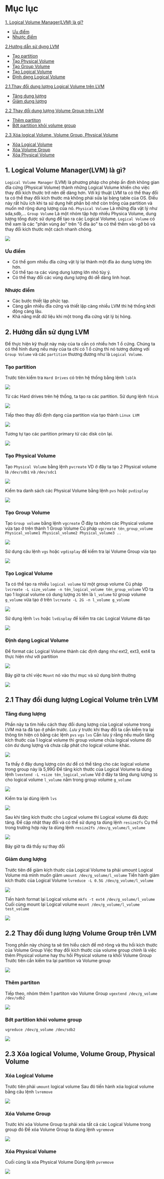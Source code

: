 # Mục lục

[1. Logical Volume Manager(LVM) là gì?](#khainiem)

- [Ưu điểm](#uudiem)
- [Nhược điểm](#nhuocdiem)

[2.Hướng dẫn sử dụng LVM](#huongdansudunglvm)

- [Tạo partition](#taopartitton)
- [Tạo Physical Volume](#taophysicalvolume)
- [Tạo Group Volume](#taogroupvolume)
- [Tạo Logical Volume](#taologicalvolume)
- [Định dạng Logical Volume](#dinhdanglogicalvolume)

[2.1.Thay đổi dung lượng Logical Volume trên LVM](#thaydoidungluonglogicalvolume)

- [Tăng dung lượng](#tangdungluong)
- [Giảm dung lượng](#giamdungluong)

[2.2 Thay đổi dung lượng Volume Group trên LVM](#thaydoidungluongvolumegroup)

- [Thêm partiton](#thempartition)
- [Bớt partition khỏi volume group](#botpartition)

[ 2.3 Xóa logical Volume, Volume Group, Physical Volume](#xoalogicalgroupphysical)

- [Xóa Logical Volume](#xoalogicalvolume)
- [Xóa Volume Group](#xoavolumegroup)
- [Xóa Physical Volume](#xoaphysicalvolume)

<a name="khainiem">

## 1. Logical Volume Manager(LVM) là gì?

`Logical Volume Manager` (LVM) là phương pháp cho phép ấn định không gian đĩa cứng (Physical Volume) thành những Logical Volume khiến cho việc thay đổi kích thước trở nên dễ dàng hơn. Với kỹ thuật LVM ta có thể thay đổi ta có thể thay đổi kích thước mà không phải sửa lại bảng table của OS. Điều này rất hữu ích khi ta sử dụng hết phần bộ nhớ còn trống của partition và muốn mở rộng dung lượng của nó.
`Physical Volume` Là những đĩa vật lý như sda,sdb,...
`Group Volume` Là một nhóm tập hợp nhiều Physica Volume, dung lượng tổng được sử dụng để tạo ra các Logical Volume.
`Logical Volume` có thể xam là các "phân vùng ảo" trên "ổ đĩa ảo" ta có thể thêm vào gỡ bỏ và thay đổi kích thước một cách nhanh chóng.

![](./images/LVM1.png)

<a name="uudiem">

### Ưu điểm

- Có thể gom nhiều đĩa cứng vật lý lại thành một đĩa ảo dung lượng lớn hơn.
- Có thể tạo ra các vùng dung lượng lớn nhỏ tùy ý.
- Có thể thay đổi các vùng dung lượng đó dễ dàng linh hoạt.

<a name="nhuocdiem">

### Nhược điểm

- Các bước thiết lập phức tạp.
- Càng gắn nhiều đĩa cứng và thiết lập càng nhiều LVM thì hệ thống khởi động càng lâu.
- Khả năng mất dữ liệu khi một trong đĩa cứng vật lý bị hỏng.
  <a name="huongdansudunglvm">

## 2. Hướng dẫn sử dụng LVM

Để thực hiện kỹ thuật này máy của ta cần có nhiều hơn 1 ổ cứng. Chúng ta có thể hình dung nếu máy của ta chỉ có 1 ổ cứng thì nó tương đương với `Group Volume` và các `partition` thương đương như là `Logical Volume`.
<a name="taopartitton">

### Tạo partition

Trước tiên kiểm tra `Hard Drives` có trên hệ thống bằng lệnh `lsblk`

![](./images/LVM2.png)

Từ các Hard drives trên hệ thống, ta tạo ra các partition. Sử dụng lệnh `fdisk`

![](./images/LVM3.png)

Tiếp theo thay đổi định dạng của partition vùa tạo thành `Linux LVM`

![](./images/LVM4.png)

Tương tự tạo các partition primary từ các disk còn lại.

![](./images/LVM5.png)

<a name="taophysicalvolume">

### Tạo Physical Volume

Tạo `Physical Volume` bằng lệnh `pvcreate`
VD ở đây ta tạo 2 Physical volume là `/dev/sdb1` và `/dev/sdc1`

![](./images/LVM6.png)

Kiểm tra danh sách các Physical Volume bằng lệnh `pvs` hoặc `pvdisplay`

![](./images/LVM7.png)

<a name="taogroupvolume">

### Tạo Group Volume

Tạo `Group volume` bằng lệnh `vgcreate`
Ở đây ta nhóm các Physical volume vừa tạo ở trên thành 1 Group Volume
Cú pháp `vgcreate tên_group_volume Physical_volume1 Physical_volume2 Physical_volume3 ..`

![](./images/LVM8.png)

Sử dụng câu lệnh `vgs` hoặc `vgdisplay` để kiểm tra lại Volume Group vừa tạo

![](./images/LVM9.png)

<a name="taologicalvolume">

### Tạo Logical Volume

Ta có thể tạo ra nhiều `logical volume` từ một group volume
Cú pháp `lvcreate -L size_volume -n tên_logical_volume tên_group_volume`
VD ta tạo 1 logical volume có dung lượng `2G` tên là `l_volume` từ group volume `g_volume` vừa tạo ở trên
`lvcreate -L 2G -n l_volume g_volume`

![](./images/LVM10.png)

Sử dụng lệnh `lvs` hoặc `lvdisplay` để kiểm tra các Logical Volume đã tạo

![](./images/LVM11.png)

<a name="dinhdanglogicalvolume">

### Định dạng Logical Volume

Để format các Logical Volume thành các định dạng như ext2, ext3, ext4 ta thực hiện như với partition

![](./images/LVM12.png)

Bây giờ ta chỉ việc `Mount` nó vào thư mục và sử dụng bình thường

![](./images/LVM13.png)

<a name="thaydoidungluonglogicalvolume">

## 2.1 Thay đổi dung lượng Logical Volume trên LVM

<a name="tangdungluong">

### Tăng dung lượng

Phần này ta tìm hiểu cách thay đổi dung lượng của Logical volume trong LVM mà ta đã tạo ở phần trước.
_Lưu ý_ trước khi thay đổi ta cần kiểm tra lại thông tin hiện có bằng các lệnh `pvs` `vgs` `lvs`
Cần lưu ý rằng nếu muốn tăng kích thước của 1 logical volume thì group volume chứa logical volume đó còn dư dung lượng và chưa cấp phát cho logical volume khác.

![](./images/LVM14.png)

Ta thấy ở đây dung lượng còn dư để có thể tăng cho các logical volume trong group này là 5,99G
Để tăng kích thước của Logical Volume ta dùng lệnh
`lvextend -L +size tên_logical_volume`
Vd ở đây ta tăng dung lượng `1G` cho logical volume `l_volume` nằm trong group volume `g_volume`

![](./images/LVM15.png)

Kiểm tra lại dùng lệnh `lvs`

![](./images/LVM16.png)

Sau khi tăng kích thước cho Logical volume thì Logical volume đã được tăng. Để cập nhật thay đổi và có thể sử dụng ta dùng lệnh `resize2fs`
Cụ thể trong trường hợp này ta dùng lệnh `resize2fs /dev/g_volume/l_volume`

![](./images/LVM17.png)

Bây giờ ta đã thấy sự thay đổi
<a name="giamdungluong">

### Giảm dung lượng

Trước tiên để giảm kích thước của Logical Volume ta phải umount Logical Volume mà mình muốn giảm
`umount /dev/g_volume/l_volume`
Tiến hành giảm kích thước của Logical Volume
`lvreduce -L 0.5G /dev/g_volume/l_volume`

![](./images/LVM18.png)

Tiến hành format lại Logical volume
`mkfs -t ext4 /dev/g_volume/l_volume`
Cuối cùng mount lại Logical volume
`mount /dev/g_volume/l_volume test_volume`

![](./images/LVM19.png)

<a name="thaydoidungluongvolumegroup">

## 2.2 Thay đổi dung lượng Volume Group trên LVM

Trong phần này chúng ta sẽ tìm hiểu cách để mở rông và thu hồi kích thước của Volume Group
Việc thay đổi kích thước của volume group chính là việc thêm Physical volume hay thu hồi Physical volume ra khổi Volume Group
Trước tiên cần kiểm tra lại partition và Volume group

![](./images/LVM20.png)

<a name="thempartition">

### Thêm partiton

Tiếp theo, nhóm thêm 1 partiton vào Volume Group
`vgextend /dev/g_volume /dev/sdb2`

![](./images/LVM21.png)

<a name="botpartition">

### Bớt partition khỏi volume group

`vgreduce /dev/g_volume /dev/sdb2`

![](./images/LVM22.png)

<a name="xoalogicalgroupphysical">

## 2.3 Xóa logical Volume, Volume Group, Physical Volume

<a name="xoalogicalvolume">

### Xóa Logical Volume

Trước tiên phải `umount` logical volume
Sau đó tiến hành xóa logical volume bằng câu lệnh `lvremove`

![](./images/LVM23.png)

<a name="xoavolumegroup">

### Xóa Volume Group

Trước khi xóa Volume Group ta phải xóa tất cả các Logical Volume trong group đó
Để xóa Volume Group ta dùng lệnh `vgremove`

![](./images/LVM24.png)

<a name="xoaphysicalvolume">

### Xóa Physical Volume

Cuối cùng là xóa Physical Volume
Dùng lệnh `pvremove`

![](./images/LVM25.png)
